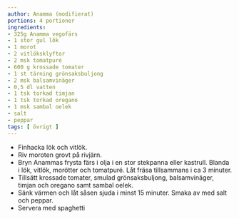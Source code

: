 ```yaml
---
author: Anamma (modifierat)
portions: 4 portioner
ingredients:
- 325g Anamma vegofärs
- 1 stor gul lök
- 1 morot
- 2 vitlöksklyftor
- 2 msk tomatpuré
- 600 g krossade tomater
- 1 st tärning grönsaksbuljong
- 2 msk balsamvinäger
- 0,5 dl vatten
- 1 tsk torkad timjan
- 1 tsk torkad oregano
- 1 msk sambal oelek
- salt
- peppar
tags: [ övrigt ]
---
```

* Finhacka lök och vitlök.
* Riv moroten grovt på rivjärn.
* Bryn Anammas frysta färs i olja i en stor stekpanna eller kastrull. Blanda i lök, vitlök, morötter och tomatpuré. Låt fräsa tillsammans i ca 3 minuter.
* Tillsätt krossade tomater, smulad grönsaksbuljong, balsamvinäger, timjan och oregano samt sambal oelek.
* Sänk värmen och låt såsen sjuda i minst 15 minuter. Smaka av med salt och peppar.
* Servera med spaghetti
